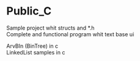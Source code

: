 # Public_C

Sample project whit structs and *.h </br>
Complete and functional program whit text base ui</br>

ArvBIn (BinTree) in c</br>
LinkedList samples in c</br>
